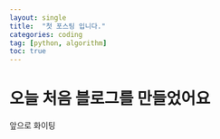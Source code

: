 ```yaml
---
layout: single
title:  "첫 포스팅 입니다."
categories: coding
tag: [python, algorithm]
toc: true
---
```


# 오늘 처음 블로그를 만들었어요

앞으로 화이팅
